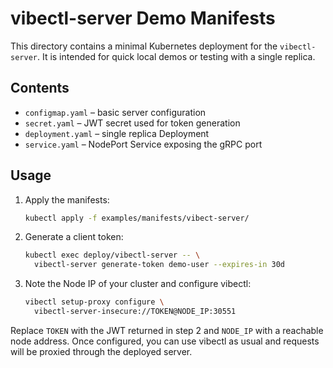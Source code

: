 # vibectl-server Demo Manifests

This directory contains a minimal Kubernetes deployment for the `vibectl-server`.
It is intended for quick local demos or testing with a single replica.

## Contents

- `configmap.yaml` – basic server configuration
- `secret.yaml` – JWT secret used for token generation
- `deployment.yaml` – single replica Deployment
- `service.yaml` – NodePort Service exposing the gRPC port

## Usage

1. Apply the manifests:
   ```bash
   kubectl apply -f examples/manifests/vibect-server/
   ```
2. Generate a client token:
   ```bash
   kubectl exec deploy/vibectl-server -- \
     vibectl-server generate-token demo-user --expires-in 30d
   ```
3. Note the Node IP of your cluster and configure vibectl:
   ```bash
   vibectl setup-proxy configure \
     vibectl-server-insecure://TOKEN@NODE_IP:30551
   ```

Replace `TOKEN` with the JWT returned in step 2 and `NODE_IP` with a reachable
node address. Once configured, you can use vibectl as usual and requests will be
proxied through the deployed server.
